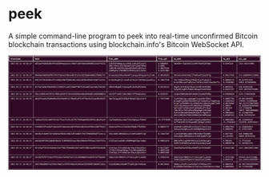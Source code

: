 # peek

A simple command-line program to peek into real-time unconfirmed Bitcoin blockchain transactions using blockchain.info's Bitcoin WebSocket API.

![demo](images/demo.png)
